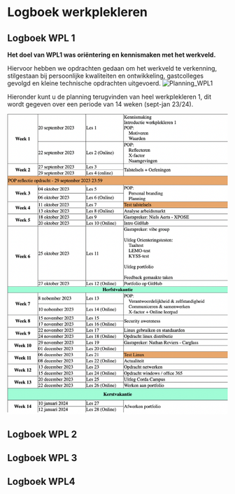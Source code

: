 # Logboek werkplekleren

## Logboek WPL 1
**Het doel van WPL1 was oriëntering en kennismaken met het werkveld.**

Hiervoor hebben we opdrachten gedaan om het werkveld te verkenning, stilgestaan bij persoonlijke
kwaliteiten en ontwikkeling, gastcolleges gevolgd en kleine technische opdrachten uitgevoerd.
![Planning_WPL1](https://github.com/PXL-Digital-SNE-Werkplekleren/portfolio-ThyrsaEertmansPXL/assets/116871338/32bd7491-aede-4d57-86c3-7dfe353c3d46)


Hieronder kunt u de planning terugvinden van heel werkplekleren 1, dit wordt gegeven over een periode van 14 weken (sept-jan 23/24).

![Alt Text](../images/WeekplanningWPL1.png)

## Logboek WPL 2

## Logboek WPL 3

## Logboek WPL4
